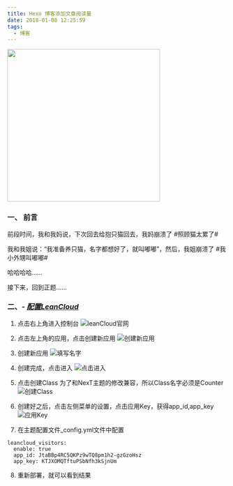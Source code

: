 ```yaml
---
title: Hexo 博客添加文章阅读量
date: 2018-01-08 12:25:59
tags:
  - 博客
---
```


<img src="/assets/postImg/hexoreaddingcountLogo.jpeg" width="350px" height="350px">

### 一、 前言

前段时间，我和我妈说，下次回去给抱只猫回去，我妈崩溃了 #照顾猫太累了#

我和我姐说：“我准备养只猫，名字都想好了，就叫嘟嘟”，然后，我姐崩溃了 #我小外甥叫嘟嘟#

哈哈哈哈......

接下来，回到正题......

<!-- more -->

### 二、*- [配置LeanCloud](https://leancloud.cn/)*

1. 点击右上角进入控制台
![leanCloud官网](/assets/postImg/leanCloud.jpg)

2. 点击左上角的应用，点击创建新应用
![创建新应用](/assets/postImg/leanController.jpg)

3. 创建新应用
![填写名字](/assets/postImg/AppName.jpg)

4. 创建完成，点击进入
![点击进入](/assets/postImg/createSuc.jpg)

5. 点击创建Class
为了和NexT主题的修改兼容，所以Class名字必须是Counter
![创建Class](/assets/postImg/createClass.jpg)

6. 创建好之后，点击左侧菜单的设置，点击应用Key，获得app_id,app_key
![应用Key](/assets/postImg/settingLean.jpg)

7. 在主题配置文件_config.yml文件中配置

```
leancloud_visitors:
  enable: true
  app_id: JtaBBp4RC5QKPz9wTQ8pm1h2-gzGzoHsz
  app_key: KTJXOMQTftuPSbNfh3kSjnUm
```

8. 重新部署，就可以看到结果
